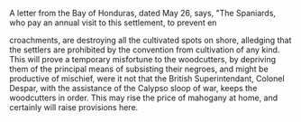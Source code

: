 A letter from the Bay of Honduras, dated May 26, says, "The Spaniards, who pay an annual visit to this settlement, to prevent encroachments, are destroying all the cultivated spots on shore, alledging that the settlers are prohibited by the convention from cultivation of any kind. This will prove a temporary misfortune to the woodcutters, by depriving them of the principal means of subsisting their negroes, and might be productive of mischief, were it not that the British Superintendant, Colonel Despar, with the assistance of the Calypso sloop of war, keeps the woodcutters in order. This may rise the price of mahogany at home, and certainly will raise provisions here.